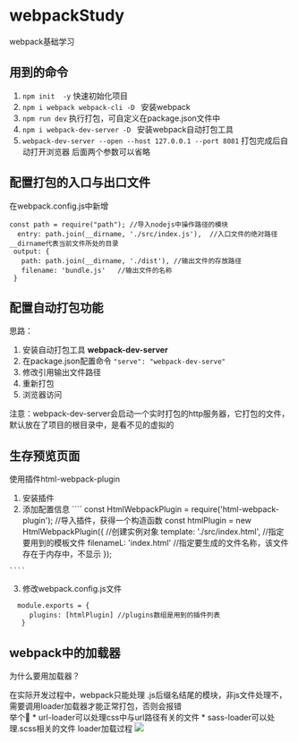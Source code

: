 # webpackStudy
webpack基础学习<br>

## 用到的命令
1. ```` npm init  -y ```` 快速初始化项目
2. ````npm i webpack webpack-cli -D ```` 安装webpack
3. ```` npm run dev ```` 执行打包，可自定义在package.json文件中
4.  ````npm i webpack-dev-server -D ```` 安装webpack自动打包工具
5. ```` webpack-dev-server --open --host 127.0.0.1 --port 8081 ```` 打包完成后自动打开浏览器 后面两个参数可以省略


## 配置打包的入口与出口文件
 在webpack.config.js中新增

 ```` 
 const path = require("path"); //导入nodejs中操作路径的模块
   entry: path.join(__dirname, './src/index.js'),  //入口文件的绝对路径 __dirname代表当前文件所处的目录
  output: {
    path: path.join(__dirname, './dist'), //输出文件的存放路径
    filename: 'bundle.js'   //输出文件的名称
  }
 ````

 ## 配置自动打包功能
 思路：<br>
  1. 安装自动打包工具 **webpack-dev-server**
  2. 在package.json配置命令 ```` "serve": "webpack-dev-serve" ````
  3. 修改引用输出文件路径
  4. 重新打包
  5. 浏览器访问

注意：webpack-dev-server会启动一个实时打包的http服务器，它打包的文件，默认放在了项目的根目录中，是看不见的虚拟的

## 生存预览页面
 使用插件html-webpack-plugin
  1. 安装插件
  2. 添加配置信息
    ```` 
    const HtmlWebpackPlugin = require('html-webpack-plugin'); //导入插件，获得一个构造函数
    const htmlPlugin = new HtmlWebpackPlugin({  //创建实例对象
    template: './src/index.html', //指定要用到的模板文件
    filenameL: 'index.html'   //指定要生成的文件名称，该文件存在于内存中，不显示
   });

    ````
  3. 修改webpack.config.js文件
   ````
     module.exports = {
        plugins: [htmlPlugin] //plugins数组是用到的插件列表
      }

   ````

   ## webpack中的加载器
   为什么要用加载器？<br>

   在实际开发过程中，webpack只能处理 .js后缀名结尾的模块，非js文件处理不，
   需要调用loader加载器才能正常打包，否则会报错<br>
   举个🌰
     * url-loader可以处理css中与url路径有关的文件
     * sass-loader可以处理.scss相关的文件
 loader加载过程
[![](https://mermaid.ink/img/eyJjb2RlIjoiZ3JhcGggVERcblx0QVvlsIbopoHooqt3ZWJwYWNr5omT5YyF5aSE55CG55qE5paH5Lu25qih5Z2XXSAtLT4gQnvmmK_lkKbkuLpqc-aooeWdl31cblx0QiAtLT4gfOaYr3xDe-aYr-WQpuWMheWQq-mrmOe6p2pz6K-t5rOVfVxuICAgIEIgLS0-IHzlkKZ8Z3vmmK_lkKbphY3nva7kuoblr7nlupRsb2FkZXJ9XG5cdEMgLS0-fOaYr3wgRHvmmK_lkKbphY3nva7kuoZiYWJlbH1cblx0QyAtLT585ZCmfCBFW3dlYnBhY2vlpITnkIZdXG4gICAgRCAtLT4gfOaYr3xmW-iwg-eUqGxvYWRlcuWkhOeQhl1cbiAgICBEIC0tPiB85ZCmfOaKpemUmVxuICAgIGcgLS0-IHzmmK986LCD55SobG9hZGVy5aSE55CGXG4gICAgZyAtLT4gfOWQpnxIW-aKpemUmV1cblx0XHRcdFx0XHQiLCJtZXJtYWlkIjp7InRoZW1lIjoiZGVmYXVsdCJ9LCJ1cGRhdGVFZGl0b3IiOmZhbHNlfQ)](https://mermaid-js.github.io/mermaid-live-editor/#/edit/eyJjb2RlIjoiZ3JhcGggVERcblx0QVvlsIbopoHooqt3ZWJwYWNr5omT5YyF5aSE55CG55qE5paH5Lu25qih5Z2XXSAtLT4gQnvmmK_lkKbkuLpqc-aooeWdl31cblx0QiAtLT4gfOaYr3xDe-aYr-WQpuWMheWQq-mrmOe6p2pz6K-t5rOVfVxuICAgIEIgLS0-IHzlkKZ8Z3vmmK_lkKbphY3nva7kuoblr7nlupRsb2FkZXJ9XG5cdEMgLS0-fOaYr3wgRHvmmK_lkKbphY3nva7kuoZiYWJlbH1cblx0QyAtLT585ZCmfCBFW3dlYnBhY2vlpITnkIZdXG4gICAgRCAtLT4gfOaYr3xmW-iwg-eUqGxvYWRlcuWkhOeQhl1cbiAgICBEIC0tPiB85ZCmfOaKpemUmVxuICAgIGcgLS0-IHzmmK986LCD55SobG9hZGVy5aSE55CGXG4gICAgZyAtLT4gfOWQpnxIW-aKpemUmV1cblx0XHRcdFx0XHQiLCJtZXJtYWlkIjp7InRoZW1lIjoiZGVmYXVsdCJ9LCJ1cGRhdGVFZGl0b3IiOmZhbHNlfQ)




  
